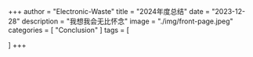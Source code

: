 +++
author = "Electronic-Waste"
title = "2024年度总结"
date = "2023-12-28"
description = "我想我会无比怀念"
image = "./img/front-page.jpeg"
categories = [
    "Conclusion"
]
tags = [
   
]
+++